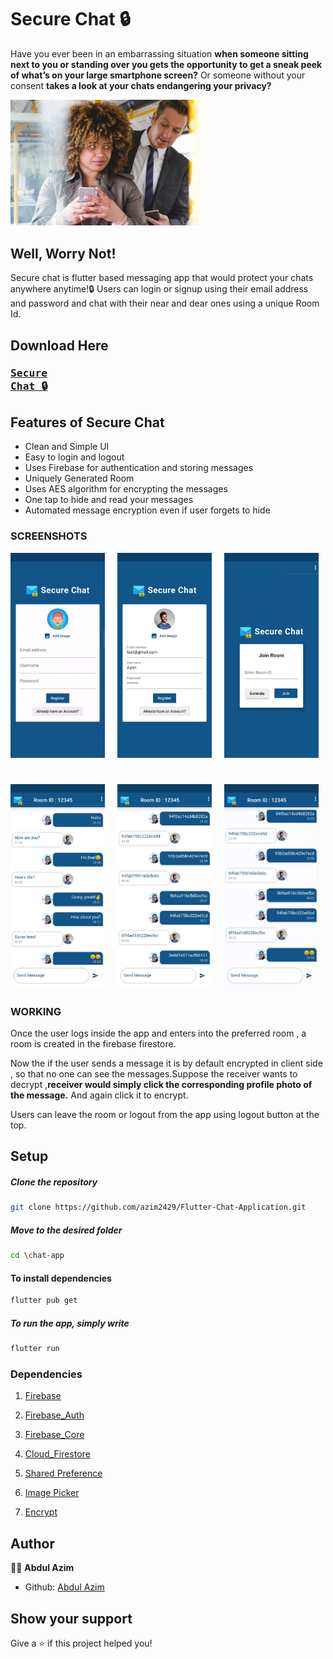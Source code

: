 # Secure Chat 🔒 
Have you ever been in an embarrassing situation **when someone sitting next to you or standing over you gets the opportunity to get a sneak peek of what’s on your large smartphone screen?** Or someone without your consent **takes a look at your chats endangering your privacy?**

<p><img src="assest/peeping.jpg" width="60%"></p>

## Well, Worry Not!

Secure chat is flutter based messaging app that would protect your chats anywhere anytime!🔒 Users can login or signup using their email address and password and chat with their near and dear ones using a unique Room Id.

## Download Here
 ### <pre><a href="https://github.com/azim2429/Flutter-Chat-Application/blob/master/app.apk?raw=true">Secure Chat 🔒</a></pre>

## Features of Secure Chat

* Clean and Simple UI
* Easy to login and logout
* Uses Firebase for authentication and storing messages
* Uniquely Generated Room
* Uses AES algorithm for encrypting the messages
* One tap to hide and read your messages
* Automated message encryption even if user forgets to hide

### SCREENSHOTS

<img src="assest/login.gif" width="30%">&nbsp;&nbsp;&nbsp;&nbsp;&nbsp;<img src="assest/img1.jpg" width="30%">&nbsp;&nbsp;&nbsp;&nbsp;&nbsp;<img src="assest/img2.jpg" width="30%">

# 

<img src="assest/img4.jpg" width="30%">&nbsp;&nbsp;&nbsp;&nbsp;&nbsp;<img src="assest/img3.jpg" width="30%">&nbsp;&nbsp;&nbsp;&nbsp;&nbsp;<img src="assest/securechat.gif" width="30%">


### WORKING

Once the user logs inside the app and enters into the preferred room , a room is created in the firebase firestore.

Now the if the user sends a message it is by default encrypted in client side , so that no one can see the messages.Suppose the receiver wants to decrypt ,**receiver would simply click the corresponding profile photo of the message.**
And again click it to encrypt.

Users can leave the room or logout from the app using logout button at the top.


## Setup

  ##### Clone the repository
```bash
git clone https://github.com/azim2429/Flutter-Chat-Application.git
```
  ##### Move to the desired folder
```bash
cd \chat-app
```

#### To install dependencies
```bash
flutter pub get
````

  ##### To run the app, simply write
```bash
flutter run
```

### Dependencies

1. [Firebase](https://pub.dev/packages/firebase)

1. [Firebase_Auth](https://pub.dev/packages/firebase_auth)

1. [Firebase_Core](https://pub.dev/packages/firebase_core)

1. [Cloud_Firestore](https://pub.dev/packages/cloud_firestore)

1. [Shared Preference](https://pub.dev/packages/shared_preferences)

1. [Image Picker](https://pub.dev/packages/image_picker)

1. [Encrypt](https://pub.dev/packages/encrypt)

## Author

👨‍💻 **Abdul Azim**

* Github: [Abdul Azim](https://github.com/azim2429)

## Show your support

Give a ⭐️ if this project helped you!
